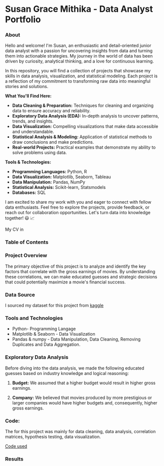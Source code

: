 # Susan Grace Mithika - Data Analyst Portfolio

### About
Hello and welcome! I'm Susan, an enthusiastic and detail-oriented junior data analyst with a passion for uncovering insights from data and turning them into actionable strategies. My journey in the world of data has been driven by curiosity, analytical thinking, and a love for continuous learning.

In this repository, you will find a collection of projects that showcase my skills in data analysis, visualization, and statistical modeling. Each project is a reflection of my commitment to transforming raw data into meaningful stories and solutions.

**What You'll Find Here:**
- **Data Cleaning & Preparation:** Techniques for cleaning and organizing data to ensure accuracy and reliability.
- **Exploratory Data Analysis (EDA):** In-depth analysis to uncover patterns, trends, and insights.
- **Data Visualization:** Compelling visualizations that make data accessible and understandable.
- **Statistical Analysis & Modeling:** Application of statistical methods to draw conclusions and make predictions.
- **Real-world Projects:** Practical examples that demonstrate my ability to solve problems using data.
  
**Tools & Technologies:**
- **Programming Languages:** Python, R
- **Data Visualization:** Matplotlib, Seaborn, Tableau
- **Data Manipulation:** Pandas, NumPy
- **Statistical Analysis:** Scikit-learn, Statsmodels
- **Databases:** SQL
  
I am excited to share my work with you and eager to connect with fellow data enthusiasts. Feel free to explore the projects, provide feedback, or reach out for collaboration opportunities. Let's turn data into knowledge together! 😃 📈

My CV in 
### Table of Contents

### Project Overview

The primary objective of this project is to analyze and identify the key factors that correlate with the gross earnings of movies. By understanding these correlations, we can make educated guesses and strategic decisions that could potentially maximize a movie's financial success.

### Data Source

I sourced my dataset for this project from [kaggle](https://www.kaggle.com/datasets/danielgrijalvas/movies)

### Tools and Technologies

- Python- Programming Langage
- Matplotlib & Seaborn - Data Visualization
- Pandas & numpy - Data Manipulation, Data Cleaning, Removing Duplicates and Data Aggregation.

### Exploratory Data Analysis

Before diving into the data analysis, we made the following educated guesses based on industry knowledge and logical reasoning:

1. **Budget:** We assumed that a higher budget would result in higher gross earnings.

2. **Company:** We believed that movies produced by more prestigious or larger companies would have higher budgets and, consequently, higher gross earnings.

### Code: 

The  for this project was mainly for data cleaning, data analysis, correlation matrices, hypothesis testing, data visualization.

[Code used]() 

### Results




















